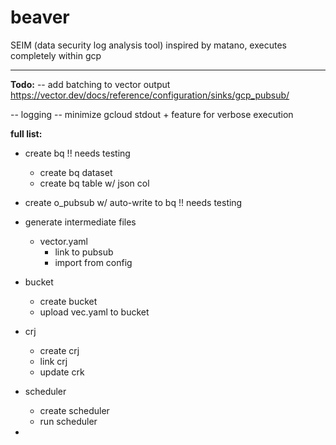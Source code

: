 # beaver

SEIM (data security log analysis tool)
inspired by matano, executes completely within gcp

----



**Todo:**
-- add batching to vector output
https://vector.dev/docs/reference/configuration/sinks/gcp_pubsub/


-- logging
-- minimize gcloud stdout + feature for verbose execution

**full list:** 
- create bq !! needs testing
  - create bq dataset
  - create bq table w/ json col
- create o_pubsub w/ auto-write to bq !! needs testing
- generate intermediate files
  - vector.yaml
    - link to pubsub
    - import from config
- bucket
  - create bucket
  - upload vec.yaml to bucket
- crj
  - create crj
  - link crj
  - update crk
- scheduler
  - create scheduler
  - run scheduler 

- 

